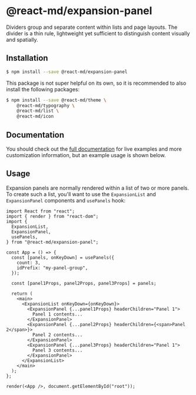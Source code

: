 # @react-md/expansion-panel

Dividers group and separate content within lists and page layouts. The divider
is a thin rule, lightweight yet sufficient to distinguish content visually and
spatially.

## Installation

```sh
$ npm install --save @react-md/expansion-panel
```

This package is not super helpful on its own, so it is recommended to also
install the following packages:

```sh
$ npm install --save @react-md/theme \
    @react-md/typography \
    @react-md/list \
    @react-md/icon
```

<!-- DOCS_REMOVE -->

## Documentation

You should check out the
[full documentation](https://react-md.dev/packages/expansion-panel) for live
examples and more customization information, but an example usage is shown
below.

<!-- DOCS_REMOVE_END -->

## Usage

Expansion panels are normally rendered within a list of two or more panels. To
create such a list, you'll want to use the `ExpansionList` and `ExpansionPanel`
components and `usePanels` hook:

```tsx
import React from "react";
import { render } from "react-dom";
import {
  ExpansionList,
  ExpansionPanel,
  usePanels,
} from "@react-md/expansion-panel";

const App = () => {
  const [panels, onKeyDown] = usePanels({
    count: 3,
    idPrefix: "my-panel-group",
  });

  const [panel1Props, panel2Props, panel3Props] = panels;

  return (
    <main>
      <ExpansionList onKeyDown={onKeyDown}>
        <ExpansionPanel {...panel1Props} headerChildren="Panel 1">
          Panel 1 contents...
        </ExpansionPanel>
        <ExpansionPanel {...panel2Props} headerChildren={<span>Panel 2</span>}>
          Panel 2 contents...
        </ExpansionPanel>
        <ExpansionPanel {...panel3Props} headerChildren="Panel 1">
          Panel 3 contents...
        </ExpansionPanel>
      </ExpansionList>
    </main>
  );
};

render(<App />, document.getElementById("root"));
```
